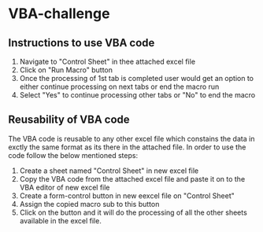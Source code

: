 # VBA-challenge

## Instructions to use VBA code
1. Navigate to "Control Sheet" in thee attached excel file
2. Click on "Run Macro" button
3. Once the processing of 1st tab is completed user would get an option to either continue processing on next tabs or end the macro run
4. Select "Yes" to continue processing other tabs or "No" to end the macro

## Reusability of VBA code
The VBA code is reusable to any other excel file which constains the data in exctly the same format as its there in the attached file. In order to use the code follow the below mentioned steps:
1. Create a sheet named "Control Sheet" in new excel file
2. Copy the VBA code from the attached excel file and paste it on to the VBA editor of new excel file
3. Create a form-control button in new eexcel file on "Control Sheet"
4. Assign the copied macro sub to this button
5. Click on the button and it will do the processing of all the other sheets available in the excel file.
